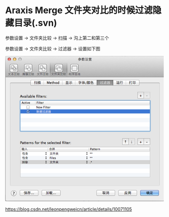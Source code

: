 # Araxis Merge 文件夹对比的时候过滤隐藏目录(.svn)

 

参数设置 -> 文件夹比较 -> 扫描 -> 沟上第二和第三个

参数设置 -> 文件夹比较 -> 过滤器 -> 设置如下图



![image-20181222160445996](image-201710201444/image-20181222160445996.png)



https://blog.csdn.net/leonpengweicn/article/details/10071105